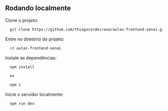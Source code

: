 ## Rodando localmente

Clone o projeto:

```bash
  git clone https://github.com/thiagocordeirooo/aulas-frontend-senai.git
```

Entre no diretório do projeto:

```bash
  cd aulas-frontend-senai
```

Instale as dependências:

```bash
  npm install

  ou 

  npm i
```

Inicie o servidor localmente:

```bash
  npm run dev
```


